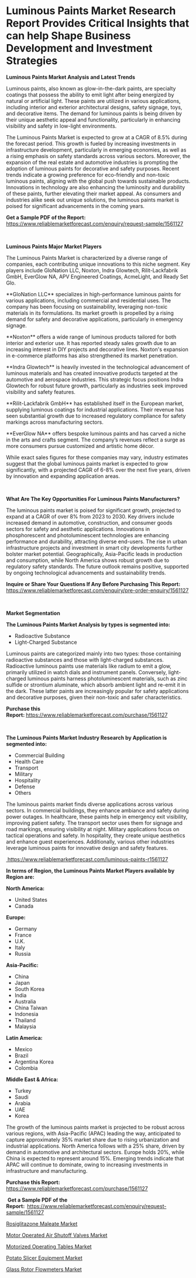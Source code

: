<p><h1>Luminous Paints Market Research Report Provides Critical Insights that can help Shape Business Development and Investment Strategies</h1></p><p><strong>Luminous Paints Market Analysis and Latest Trends</strong></p>
<p><p>Luminous paints, also known as glow-in-the-dark paints, are specialty coatings that possess the ability to emit light after being energized by natural or artificial light. These paints are utilized in various applications, including interior and exterior architectural designs, safety signage, toys, and decorative items. The demand for luminous paints is being driven by their unique aesthetic appeal and functionality, particularly in enhancing visibility and safety in low-light environments.</p><p>The Luminous Paints Market is expected to grow at a CAGR of 8.5% during the forecast period. This growth is fueled by increasing investments in infrastructure development, particularly in emerging economies, as well as a rising emphasis on safety standards across various sectors. Moreover, the expansion of the real estate and automotive industries is prompting the adoption of luminous paints for decorative and safety purposes. Recent trends indicate a growing preference for eco-friendly and non-toxic luminous paints, aligning with the global push towards sustainable products. Innovations in technology are also enhancing the luminosity and durability of these paints, further elevating their market appeal. As consumers and industries alike seek out unique solutions, the luminous paints market is poised for significant advancements in the coming years.</p></p>
<p><strong>Get a Sample PDF of the Report:&nbsp;</strong> <a href="https://www.reliablemarketforecast.com/enquiry/request-sample/1561127?utm_campaign=3049&utm_medium=2&utm_source=Github&utm_content=ia&utm_term=31032025&utm_id=luminous-paints">https://www.reliablemarketforecast.com/enquiry/request-sample/1561127</a></p>
<p>&nbsp;</p>
<p><strong>Luminous Paints Major Market Players</strong></p>
<p><p>The Luminous Paints Market is characterized by a diverse range of companies, each contributing unique innovations to this niche segment. Key players include GloNation LLC, Noxton, Indra Glowtech, Rilit-Lackfabrik GmbH, EverGlow NA, APV Engineered Coatings, AcmeLight, and Ready Set Glo.</p><p>**GloNation LLC** specializes in high-performance luminous paints for various applications, including commercial and residential uses. The company has been focusing on sustainability, leveraging non-toxic materials in its formulations. Its market growth is propelled by a rising demand for safety and decorative applications, particularly in emergency signage.</p><p>**Noxton** offers a wide range of luminous products tailored for both interior and exterior use. It has reported steady sales growth due to an increasing interest in DIY projects and decorative lines. Noxton's expansion in e-commerce platforms has also strengthened its market penetration.</p><p>**Indra Glowtech** is heavily invested in the technological advancement of luminous materials and has created innovative products targeted at the automotive and aerospace industries. This strategic focus positions Indra Glowtech for robust future growth, particularly as industries seek improved visibility and safety features.</p><p>**Rilit-Lackfabrik GmbH** has established itself in the European market, supplying luminous coatings for industrial applications. Their revenue has seen substantial growth due to increased regulatory compliance for safety markings across manufacturing sectors.</p><p>**EverGlow NA** offers bespoke luminous paints and has carved a niche in the arts and crafts segment. The company’s revenues reflect a surge as more consumers pursue customized and artistic home décor.</p><p>While exact sales figures for these companies may vary, industry estimates suggest that the global luminous paints market is expected to grow significantly, with a projected CAGR of 6-8% over the next five years, driven by innovation and expanding application areas.</p></p>
<p>&nbsp;</p>
<p><strong>What Are The Key Opportunities For Luminous Paints Manufacturers?</strong></p>
<p><p>The luminous paints market is poised for significant growth, projected to expand at a CAGR of over 8% from 2023 to 2030. Key drivers include increased demand in automotive, construction, and consumer goods sectors for safety and aesthetic applications. Innovations in phosphorescent and photoluminescent technologies are enhancing performance and durability, attracting diverse end-users. The rise in urban infrastructure projects and investment in smart city developments further bolster market potential. Geographically, Asia-Pacific leads in production and consumption, while North America shows robust growth due to regulatory safety standards. The future outlook remains positive, supported by ongoing technological advancements and sustainability trends.</p></p>
<p><strong>Inquire or Share Your Questions If Any Before Purchasing This Report:</strong> <a href="https://www.reliablemarketforecast.com/enquiry/pre-order-enquiry/1561127?utm_campaign=3049&utm_medium=2&utm_source=Github&utm_content=ia&utm_term=31032025&utm_id=luminous-paints">https://www.reliablemarketforecast.com/enquiry/pre-order-enquiry/1561127</a></p>
<p>&nbsp;</p>
<p><strong>Market Segmentation</strong></p>
<p><strong>The Luminous Paints Market Analysis by types is segmented into:</strong></p>
<p><ul><li>Radioactive Substance</li><li>Light-Charged Substance</li></ul></p>
<p><p>Luminous paints are categorized mainly into two types: those containing radioactive substances and those with light-charged substances. Radioactive luminous paints use materials like radium to emit a glow, primarily utilized in watch dials and instrument panels. Conversely, light-charged luminous paints harness photoluminescent materials, such as zinc sulfide or strontium aluminate, which absorb ambient light and re-emit it in the dark. These latter paints are increasingly popular for safety applications and decorative purposes, given their non-toxic and safer characteristics.</p></p>
<p><strong>Purchase this Report:&nbsp;</strong><a href="https://www.reliablemarketforecast.com/purchase/1561127?utm_campaign=3049&utm_medium=2&utm_source=Github&utm_content=ia&utm_term=31032025&utm_id=luminous-paints">https://www.reliablemarketforecast.com/purchase/1561127</a></p>
<p>&nbsp;</p>
<p><strong>The Luminous Paints Market Industry Research by Application is segmented into:</strong></p>
<p><ul><li>Commercial Building</li><li>Health Care</li><li>Transport</li><li>Military</li><li>Hospitality</li><li>Defense</li><li>Others</li></ul></p>
<p><p>The luminous paints market finds diverse applications across various sectors. In commercial buildings, they enhance ambiance and safety during power outages. In healthcare, these paints help in emergency exit visibility, improving patient safety. The transport sector uses them for signage and road markings, ensuring visibility at night. Military applications focus on tactical operations and safety. In hospitality, they create unique aesthetics and enhance guest experiences. Additionally, various other industries leverage luminous paints for innovative design and safety features.</p></p>
<p><a href="https://www.reliablemarketforecast.com/luminous-paints-r1561127?utm_campaign=3049&utm_medium=2&utm_source=Github&utm_content=ia&utm_term=31032025&utm_id=luminous-paints">&nbsp;https://www.reliablemarketforecast.com/luminous-paints-r1561127</a></p>
<p><strong>In terms of Region, the Luminous Paints Market Players available by Region are:</strong></p>
<p>
    <p> <strong> North America: </strong>
        <ul>
            <li>United States</li>
            <li>Canada</li>
        </ul>
        </p> 
    <p> <strong> Europe: </strong>
        <ul>
            <li>Germany</li>
            <li>France</li>
            <li>U.K.</li>
            <li>Italy</li>
            <li>Russia</li>
        </ul>
        </p> 
    <p> <strong> Asia-Pacific: </strong>
        <ul>
            <li>China</li>
            <li>Japan</li>
            <li>South Korea</li>
            <li>India</li>
            <li>Australia</li>
            <li>China Taiwan</li>
            <li>Indonesia</li>
            <li>Thailand</li>
            <li>Malaysia</li>
        </ul>
        </p> 
    <p> <strong> Latin America: </strong>
        <ul>
            <li>Mexico</li>
            <li>Brazil</li>
            <li>Argentina Korea</li>
            <li>Colombia</li>
        </ul>
        </p> 
    <p> <strong> Middle East & Africa: </strong>
        <ul>
            <li>Turkey</li>
            <li>Saudi</li>
            <li>Arabia</li>
            <li>UAE</li>
            <li>Korea</li>
        </ul>
    </p>
    </p>
<p><p>The growth of the luminous paints market is projected to be robust across various regions, with Asia-Pacific (APAC) leading the way, anticipated to capture approximately 35% market share due to rising urbanization and industrial applications. North America follows with a 25% share, driven by demand in automotive and architectural sectors. Europe holds 20%, while China is expected to represent around 15%. Emerging trends indicate that APAC will continue to dominate, owing to increasing investments in infrastructure and manufacturing.</p></p>
<p><strong>Purchase this Report: </strong><a href="https://www.reliablemarketforecast.com/purchase/1561127?utm_campaign=3049&utm_medium=2&utm_source=Github&utm_content=ia&utm_term=31032025&utm_id=luminous-paints">https://www.reliablemarketforecast.com/purchase/1561127</a></p>
<p>&nbsp;<strong>Get a Sample PDF of the Report:&nbsp;&nbsp;</strong><a href="https://www.reliablemarketforecast.com/enquiry/request-sample/1561127?utm_campaign=3049&utm_medium=2&utm_source=Github&utm_content=ia&utm_term=31032025&utm_id=luminous-paints">https://www.reliablemarketforecast.com/enquiry/request-sample/1561127</a></p>
<p><strong></strong></p>
<p><p><a href="https://github.com/muhjanaidu/Market-Research-Report-List-1/blob/main/rosiglitazone-maleate-market.md?utm_campaign=3049&utm_medium=2&utm_source=Github&utm_content=ia&utm_term=31032025&utm_id=luminous-paints">Rosiglitazone Maleate Market</a></p><p><a href="https://www.linkedin.com/pulse/motor-operated-air-shutoff-valves-research-report-industry-8zuge?utm_campaign=3049&utm_medium=2&utm_source=Github&utm_content=ia&utm_term=31032025&utm_id=luminous-paints">Motor Operated Air Shutoff Valves Market</a></p><p><a href="https://www.linkedin.com/pulse/motorized-operating-tables-market-size-current-development-1e5jc?utm_campaign=3049&utm_medium=2&utm_source=Github&utm_content=ia&utm_term=31032025&utm_id=luminous-paints">Motorized Operating Tables Market</a></p><p><a href="https://www.linkedin.com/pulse/potato-slicer-equipment-industry-market-analysis-evaluating-puojc?utm_campaign=3049&utm_medium=2&utm_source=Github&utm_content=ia&utm_term=31032025&utm_id=luminous-paints">Potato Slicer Equipment Market</a></p><p><a href="https://www.linkedin.com/pulse/glass-rotor-flowmeters-market-trends-report-current-industry-ti2ic?utm_campaign=3049&utm_medium=2&utm_source=Github&utm_content=ia&utm_term=31032025&utm_id=luminous-paints">Glass Rotor Flowmeters Market</a></p></p>